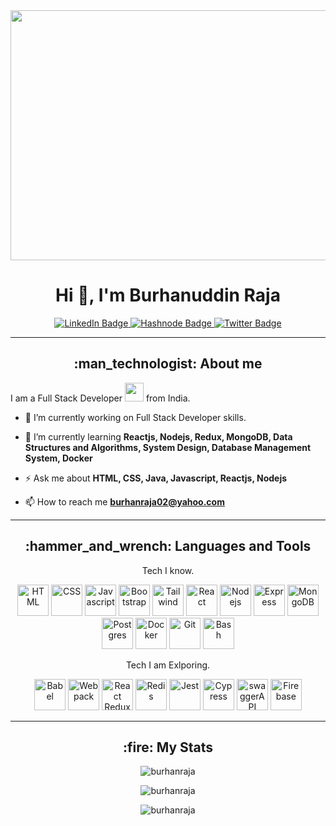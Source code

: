 <div align="center">
  <img src="https://user-images.githubusercontent.com/76507095/191487843-546f1822-dada-46e4-a441-8183e55495ce.jpg" height="400" width="700" />
</div>

<link rel="stylesheet" href="https://cdn.jsdelivr.net/gh/devicons/devicon@v2.15.1/devicon.min.css">

<h1 align="center">Hi 👋, I'm Burhanuddin Raja</h1>

<div id="badges" align="center">
  <a href="https://www.linkedin.com/in/burhanuddin-raja-261b1617b/">
    <img src="https://img.shields.io/badge/LinkedIn-blue?style=for-the-badge&logo=linkedin&logoColor=white" alt="LinkedIn Badge"/>
  </a>
    <a href="https://burhanraja.hashnode.dev/">
    <img src="https://img.shields.io/badge/Hashnode-darkblue?style=for-the-badge&logo=hashnode&logoColor=white" alt="Hashnode Badge"/>
  </a>
  <a href="https://twitter.com/Burhan_Raja52">
    <img src="https://img.shields.io/badge/Twitter-blue?style=for-the-badge&logo=twitter&logoColor=white" alt="Twitter Badge"/>

  </a>
</div>

---
<h2 align="center"> :man_technologist: About me </h2>

I am a Full Stack Developer <img src="https://media.giphy.com/media/WUlplcMpOCEmTGBtBW/giphy.gif" width="30"> from India.

- :telescope: I’m currently working on Full Stack Developer skills.

- :seedling: I’m currently learning **Reactjs, Nodejs, Redux, MongoDB, Data Structures and Algorithms, System Design, Database Management System, Docker** 

- :zap: Ask me about **HTML, CSS, Java, Javascript, Reactjs, Nodejs**

- :mailbox: How to reach me **burhanraja02@yahoo.com**

---
<h2 align="center"> :hammer_and_wrench: Languages and Tools </h2>

<div align="center">
  
  <p> Tech I know. </p>
<img src="https://cdn.jsdelivr.net/gh/devicons/devicon/icons/html5/html5-plain-wordmark.svg" alt="HTML" height="50" width="50" />
<img src="https://cdn.jsdelivr.net/gh/devicons/devicon/icons/css3/css3-plain-wordmark.svg" alt="CSS" height="50" width="50" />
<img src="https://cdn.jsdelivr.net/gh/devicons/devicon/icons/javascript/javascript-plain.svg" alt="Javascript" height="50" width="50" />
<img src="https://cdn.jsdelivr.net/gh/devicons/devicon/icons/bootstrap/bootstrap-original-wordmark.svg" alt="Bootstrap" height="50" width="50" />
<img src="https://cdn.jsdelivr.net/gh/devicons/devicon/icons/tailwindcss/tailwindcss-plain.svg" alt="Tailwind" height="50" width="50" />
<img src="https://cdn.jsdelivr.net/gh/devicons/devicon/icons/react/react-original-wordmark.svg" alt="React" height="50" width="50" />
<img src="https://cdn.jsdelivr.net/gh/devicons/devicon/icons/nodejs/nodejs-plain-wordmark.svg" alt="Nodejs" height="50" width="50" />
<img src="https://cdn.jsdelivr.net/gh/devicons/devicon/icons/express/express-original-wordmark.svg" alt="Express" height="50" width="50" />
<img src="https://cdn.jsdelivr.net/gh/devicons/devicon/icons/mongodb/mongodb-plain-wordmark.svg" alt="MongoDB" height="50" width="50" />
<img src="https://cdn.jsdelivr.net/gh/devicons/devicon/icons/postgresql/postgresql-plain-wordmark.svg" alt="Postgres" height="50" width="50" />
<img src="https://cdn.jsdelivr.net/gh/devicons/devicon/icons/docker/docker-plain-wordmark.svg" alt="Docker" height="50" width="50" />
<img src="https://cdn.jsdelivr.net/gh/devicons/devicon/icons/git/git-plain-wordmark.svg" alt="Git" height="50" width="50" />
<img src="https://cdn.jsdelivr.net/gh/devicons/devicon/icons/bash/bash-original.svg" alt="Bash" height="50" width="50" />


  <p> Tech I am Exlporing. </p>
<img src="https://cdn.jsdelivr.net/gh/devicons/devicon/icons/babel/babel-original.svg" alt="Babel" height="50" width="50" />
<img src="https://cdn.jsdelivr.net/gh/devicons/devicon/icons/webpack/webpack-original-wordmark.svg" alt="Webpack" height="50" width="50" />
<img src="https://cdn.jsdelivr.net/gh/devicons/devicon/icons/redux/redux-original.svg" alt="React Redux" height="50" width="50" />
<img src="https://cdn.jsdelivr.net/gh/devicons/devicon/icons/redis/redis-plain-wordmark.svg" alt="Redis" height="50" width="50" />
<img src="https://cdn.jsdelivr.net/gh/devicons/devicon/icons/jest/jest-plain.svg" alt="Jest" height="50" width="50" />
<img src="https://user-images.githubusercontent.com/76507095/191493842-216d99e9-9438-4bf2-a350-300294204384.jpg" alt="Cypress" height="50" width="50" />
<img src="https://user-images.githubusercontent.com/76507095/191493904-d3a9f032-543d-4cc7-9d00-63dac6e3877c.png" alt="swaggerAPI" height="50" width="50" />
<img src="https://cdn.jsdelivr.net/gh/devicons/devicon/icons/firebase/firebase-plain-wordmark.svg" alt="Firebase" height="50" width="50" />
</div>

---
<h2 align="center"> :fire: My Stats </h2>

<div align="center">
<p align="center"><img  src="https://github-readme-stats.vercel.app/api?username=burhanraja&show_icons=true&locale=en&theme=highcontrast" alt="burhanraja" /></p>

<p align="center"><img  src="https://github-readme-streak-stats.herokuapp.com/?user=burhanraja&theme=highcontrast" alt="burhanraja" /></p>

<p align="center"><img  src="https://github-readme-stats.vercel.app/api/top-langs/?username=burhanraja&layout=compact&theme=vision-friendly-dark" alt="burhanraja" /></p>

</div>
